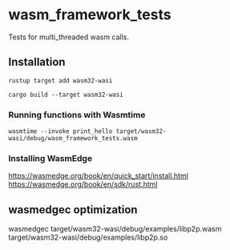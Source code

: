 # wasm_framework_tests
Tests for multi_threaded wasm calls.

## Installation
`rustup target add wasm32-wasi`

`cargo build --target wasm32-wasi`

### Running functions with Wasmtime
`wasmtime --invoke print_hello target/wasm32-wasi/debug/wasm_framework_tests.wasm`

### Installing WasmEdge
https://wasmedge.org/book/en/quick_start/install.html
https://wasmedge.org/book/en/sdk/rust.html

## wasmedgec optimization
wasmedgec target/wasm32-wasi/debug/examples/libp2p.wasm target/wasm32-wasi/debug/examples/libp2p.so